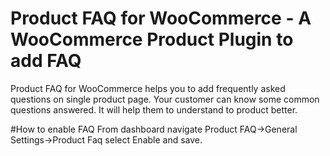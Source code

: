 # Product FAQ for WooCommerce - A WooCommerce Product Plugin to add FAQ
Product FAQ for WooCommerce helps you to add frequently asked questions on single product page. Your customer can know some common questions answered. It will help them to understand to product better.

#How to enable FAQ
From dashboard navigate Product FAQ->General Settings->Product Faq select Enable and save.
